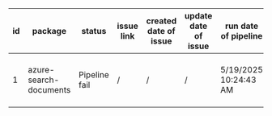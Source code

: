 
| id | package | status | issue link | created date of issue | update date of issue | run date of pipeline | pipeline run link |
|----|---------|--------|------------|-----------------------|----------------------| ---------------------| ----------------- |
| 1 | azure-search-documents | Pipeline fail | / | / | / | 5/19/2025 10:24:43 AM | https://dev.azure.com/v-wenjyu/content-validation-automation/_build/results?buildId=42 |